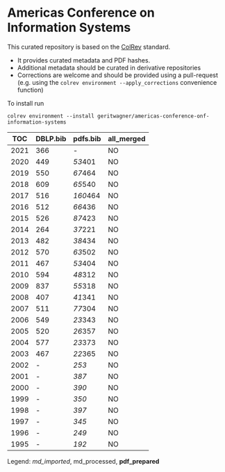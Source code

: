# Americas Conference on Information Systems

This curated repository is based on the [ColRev](https://github.com/geritwagner/colrev_core) standard.

- It provides curated metadata and PDF hashes.
- Additional metadata should be curated in derivative repositories
- Corrections are welcome and should be provided using a pull-request (e.g. using the `colrev environment --apply_corrections` convenience function)

To install run

```
colrev environment --install geritwagner/americas-conference-onf-information-systems 
```

<!-- TABLE_SUMMARY -->

|TOC           |DBLP.bib        |pdfs.bib        |all_merged      |
|--------------|----------------|----------------|----------------|
|2021          |             366|               -|              NO|
|2020          |             449|         *53*401|              NO|
|2019          |             550|         *67*464|              NO|
|2018          |             609|         *65*540|              NO|
|2017          |             516|        *160*464|              NO|
|2016          |             512|         *66*436|              NO|
|2015          |             526|         *87*423|              NO|
|2014          |             264|         *37*221|              NO|
|2013          |             482|         *38*434|              NO|
|2012          |             570|         *63*502|              NO|
|2011          |             467|         *53*404|              NO|
|2010          |             594|         *48*312|              NO|
|2009          |             837|         *55*318|              NO|
|2008          |             407|         *41*341|              NO|
|2007          |             511|         *77*304|              NO|
|2006          |             549|         *23*343|              NO|
|2005          |             520|         *26*357|              NO|
|2004          |             577|         *23*373|              NO|
|2003          |             467|         *22*365|              NO|
|2002          |               -|           *253*|              NO|
|2001          |               -|           *387*|              NO|
|2000          |               -|           *390*|              NO|
|1999          |               -|           *350*|              NO|
|1998          |               -|           *397*|              NO|
|1997          |               -|           *345*|              NO|
|1996          |               -|           *249*|              NO|
|1995          |               -|           *192*|              NO|

Legend: *md_imported*, md_processed, **pdf_prepared**
